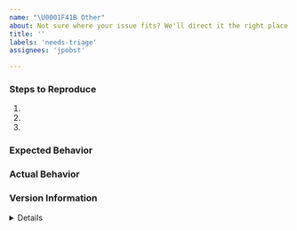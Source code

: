 ```yaml
---
name: "\U0001F41B Other"
about: Not sure where your issue fits? We'll direct it the right place!
title: ''
labels: 'needs-triage'
assignees: 'jpobst'

---
```


### Steps to Reproduce

1. 
2. 
3. 

<!--
If you have a repro project, you may drag & drop the .zip/etc. onto the issue editor to attach it.
-->

### Expected Behavior

### Actual Behavior

### Version Information

<details>
<!--
1. On macOS and within Visual Studio, select Visual Studio > About Visual Studio, then click the Show Details button, then click the Copy Information button.

2. Paste below this comment block.
-->



</details>


### Log File

<!--
The appropriate logfile(s) depend on the nature of your issue.

Issues you see in Visual Studio generally produce an [MSBuild log](https://docs.microsoft.com/en-us/xamarin/android/troubleshooting/troubleshooting#diagnostic-msbuild-output) that is helpful.

Issues on device generally have useful information in the Android Device Log:

1. Within Visual Studio:
    a. Click **Tools** > **SDK Command Prompt** on macOS or
       **Tools** > **Android** > **Android Adb Command Prompt** on Windows
    b. On macOS, in the launched `Terminal.app` window, run:

            adb logcat -d | pbcopy

       On Windows, in the launched `cmd.exe` window, run:

            adb logcat -d | clip

2. Paste below this comment block
-->



<!--
Switch to the "Preview" tab to ensure your issue renders correctly.
-->
